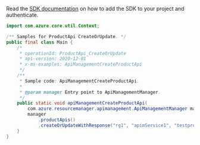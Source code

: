 Read the [SDK documentation](https://github.com/Azure/azure-sdk-for-java/blob/azure-resourcemanager-apimanagement_1.0.0-beta.2/sdk/apimanagement/azure-resourcemanager-apimanagement/README.md) on how to add the SDK to your project and authenticate.

```java
import com.azure.core.util.Context;

/** Samples for ProductApi CreateOrUpdate. */
public final class Main {
    /*
     * operationId: ProductApi_CreateOrUpdate
     * api-version: 2020-12-01
     * x-ms-examples: ApiManagementCreateProductApi
     */
    /**
     * Sample code: ApiManagementCreateProductApi.
     *
     * @param manager Entry point to ApiManagementManager.
     */
    public static void apiManagementCreateProductApi(
        com.azure.resourcemanager.apimanagement.ApiManagementManager manager) {
        manager
            .productApis()
            .createOrUpdateWithResponse("rg1", "apimService1", "testproduct", "echo-api", Context.NONE);
    }
}
```
